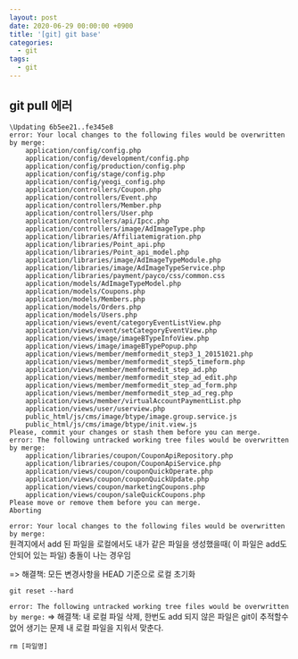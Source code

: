 ```yaml
---
layout: post
date: 2020-06-29 00:00:00 +0900
title: '[git] git base'
categories:
  - git
tags:
  - git
---
```


## git pull 에러

```
\Updating 6b5ee21..fe345e8
error: Your local changes to the following files would be overwritten by merge:
	application/config/config.php
	application/config/development/config.php
	application/config/production/config.php
	application/config/stage/config.php
	application/config/yeogi_config.php
	application/controllers/Coupon.php
	application/controllers/Event.php
	application/controllers/Member.php
	application/controllers/User.php
	application/controllers/api/Ipcc.php
	application/controllers/image/AdImageType.php
	application/libraries/Affiliatemigration.php
	application/libraries/Point_api.php
	application/libraries/Point_api_model.php
	application/libraries/image/AdImageTypeModule.php
	application/libraries/image/AdImageTypeService.php
	application/libraries/payment/payco/css/common.css
	application/models/AdImageTypeModel.php
	application/models/Coupons.php
	application/models/Members.php
	application/models/Orders.php
	application/models/Users.php
	application/views/event/categoryEventListView.php
	application/views/event/setCategoryEventView.php
	application/views/image/imageBTypeInfoView.php
	application/views/image/imageBTypePopup.php
	application/views/member/memformedit_step3_1_20151021.php
	application/views/member/memformedit_step5_timeform.php
	application/views/member/memformedit_step_ad.php
	application/views/member/memformedit_step_ad_edit.php
	application/views/member/memformedit_step_ad_form.php
	application/views/member/memformedit_step_ad_reg.php
	application/views/member/virtualAccountPaymentList.php
	application/views/user/userview.php
	public_html/js/cms/image/btype/image.group.service.js
	public_html/js/cms/image/btype/init.view.js
Please, commit your changes or stash them before you can merge.
error: The following untracked working tree files would be overwritten by merge:
	application/libraries/coupon/CouponApiRepository.php
	application/libraries/coupon/CouponApiService.php
	application/views/coupon/couponQuickOperate.php
	application/views/coupon/couponQuickUpdate.php
	application/views/coupon/marketingCoupons.php
	application/views/coupon/saleQuickCoupons.php
Please move or remove them before you can merge.
Aborting
```

`error: Your local changes to the following files would be overwritten by merge:`  
원격지에서 add 된 파일을 로컬에서도 내가 같은 파일을 생성했을때( 이 파일은 add도 안되어 있는 파일) 충돌이 나는 경우임

=> 해결책: 모든 변경사항을 HEAD 기준으로 로컬 초기화
```
git reset --hard
```

`error: The following untracked working tree files would be overwritten by merge:`
=> 해결책: 내 로컬 파일 삭제, 한번도 add 되지 않은 파일은 git이 추적할수 없어 생기는 문제 내 로컬 파일을 지워서 맞춘다.
```
rm [파일명]
```
